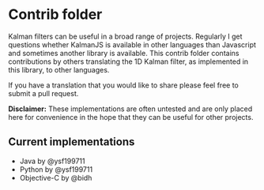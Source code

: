 # Contrib folder

Kalman filters can be useful in a broad range of projects. Regularly I get questions whether KalmanJS is available in other languages than Javascript and sometimes another library is available. This contrib folder contains contributions by others translating the 1D Kalman filter, as implemented in this library, to other languages.

If you have a translation that you would like to share please feel free to submit a pull request.

**Disclaimer:** These implementations are often untested and are only placed here for convenience in the hope that they can be useful for other projects. 

## Current implementations

- Java by @ysf199711
- Python by @ysf199711
- Objective-C by @bidh